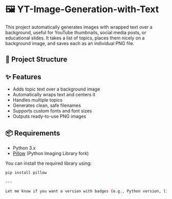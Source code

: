 # 🖼️ YT-Image-Generation-with-Text

This project automatically generates images with wrapped text over a background, useful for YouTube thumbnails, social media posts, or educational slides. It takes a list of topics, places them nicely on a background image, and saves each as an individual PNG file.

## 📂 Project Structure

## ✨ Features

- Adds topic text over a background image
- Automatically wraps text and centers it
- Handles multiple topics
- Generates clean, safe filenames
- Supports custom fonts and font sizes
- Outputs ready-to-use PNG images

## 📦 Requirements

- Python 3.x
- [Pillow](https://python-pillow.org) (Python Imaging Library fork)

You can install the required library using:

```bash
pip install pillow

---

Let me know if you want a version with badges (e.g., Python version, license), sample outputs included, or an option to run it via CLI with arguments.